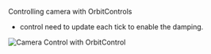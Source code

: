 Controlling camera with OrbitControls

* control need to update each tick to enable the damping.

![Camera Control with OrbitControl](https://github.com/ZelunGlenn/SomeCubes/assets/121286574/78044ce0-961a-4d92-bc12-1eb76b68cd23)
